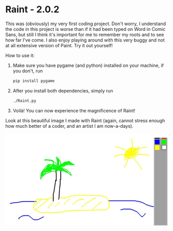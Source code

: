 # Raint - 2.0.2

This was (obviously) my very first coding project. Don't worry, I understand the
code in this project is worse than if it had been typed on Word in Comic Sans, but
still I think it's important for me to remember my roots and to see how far I've
come. I also enjoy playing around with this very buggy and not at all extensive
version of Paint. Try it out yourself!

How to use it:
  1. Make sure you have pygame (and python) installed on your machine, if you don't, run
      ```bash
      pip install pygame
      ```
  2. After you install both dependencies, simply run
      ```bash
      ./Raint.py
      ```
  3. Voilà! You can now experience the magnificence of Raint!

Look at this beautiful image I made with Raint (again, cannot stress enough how much
  better of a coder, and an artist I am now-a-days).

![alt tag](Save.jpg)
